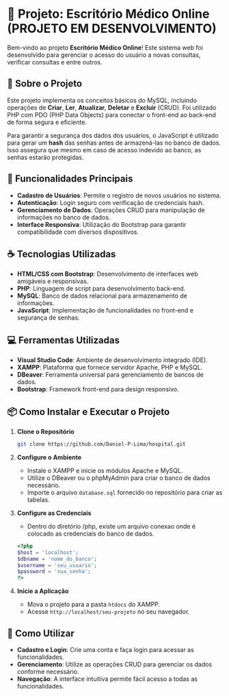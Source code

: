 # 🚀 Projeto: Escritório Médico Online <br/> (PROJETO EM DESENVOLVIMENTO)

Bem-vindo ao projeto **Escritório Médico Online**! Este sistema web foi desenvolvido para gerenciar o acesso do usuário a novas consultas, verificar consultas e entre outros.

## 📝 Sobre o Projeto

Este projeto implementa os conceitos básicos do MySQL, incluindo operações de **Criar**, **Ler**, **Atualizar**, **Deletar** e **Excluir** (CRUD). Foi utilizado PHP com PDO (PHP Data Objects) para conectar o front-end ao back-end de forma segura e eficiente.

Para garantir a segurança dos dados dos usuários, o JavaScript é utilizado para gerar um **hash** das senhas antes de armazená-las no banco de dados. Isso assegura que mesmo em caso de acesso indevido ao banco, as senhas estarão protegidas.

## 🚧 Funcionalidades Principais

- **Cadastro de Usuários**: Permite o registro de novos usuários no sistema.
- **Autenticação**: Login seguro com verificação de credenciais hash.
- **Gerenciamento de Dados**: Operações CRUD para manipulação de informações no banco de dados.
- **Interface Responsiva**: Utilização do Bootstrap para garantir compatibilidade com diversos dispositivos.

## ☕ Tecnologias Utilizadas

- **HTML/CSS com Bootstrap**: Desenvolvimento de interfaces web amigáveis e responsivas.
- **PHP**: Linguagem de script para desenvolvimento back-end.
- **MySQL**: Banco de dados relacional para armazenamento de informações.
- **JavaScript**: Implementação de funcionalidades no front-end e segurança de senhas.

## 💻 Ferramentas Utilizadas

- **Visual Studio Code**: Ambiente de desenvolvimento integrado (IDE).
- **XAMPP**: Plataforma que fornece servidor Apache, PHP e MySQL.
- **DBeaver**: Ferramenta universal para gerenciamento de bancos de dados.
- **Bootstrap**: Framework front-end para design responsivo.

## 📦 Como Instalar e Executar o Projeto

1. **Clone o Repositório**

   ```bash
   git clone https://github.com/Daniel-P-Lima/hospital.git
   ```

2. **Configure o Ambiente**

   - Instale o XAMPP e inicie os módulos Apache e MySQL.
   - Utilize o DBeaver ou o phpMyAdmin para criar o banco de dados necessário.
   - Importe o arquivo `database.sql` fornecido no repositório para criar as tabelas.

3. **Configure as Credenciais**

   - Dentro do diretório /php, existe um arquivo conexao onde é colocado as credenciais do banco de dados.

   ```php
   <?php
   $host = 'localhost';
   $dbname = 'nome_do_banco';
   $username = 'seu_usuario';
   $password = 'sua_senha';
   ?>
   ```

4. **Inicie a Aplicação**

   - Mova o projeto para a pasta `htdocs` do XAMPP.
   - Acesse `http://localhost/seu-projeto` no seu navegador.

## 📖 Como Utilizar

- **Cadastro e Login**: Crie uma conta e faça login para acessar as funcionalidades.
- **Gerenciamento**: Utilize as operações CRUD para gerenciar os dados conforme necessário.
- **Navegação**: A interface intuitiva permite fácil acesso a todas as funcionalidades.
